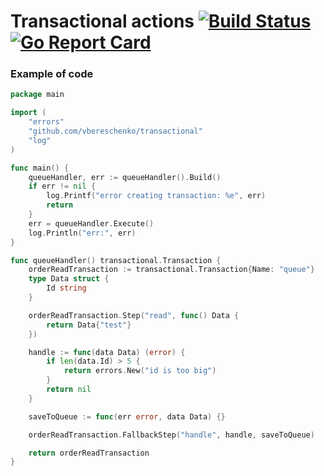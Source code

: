# Transactional actions [![Build Status](https://travis-ci.org/vbereschenko/transactional.svg?branch=master)](https://travis-ci.org/vbereschenko/transactional) [![Go Report Card](https://goreportcard.com/badge/github.com/vbereschenko/transactional)](https://goreportcard.com/report/github.com/vbereschenko/transactional)

### Example of code

```go
package main

import (
	"errors"
	"github.com/vbereschenko/transactional"
	"log"
)

func main() {
	queueHandler, err := queueHandler().Build()
	if err != nil {
		log.Printf("error creating transaction: %e", err)
		return
	}
	err = queueHandler.Execute()
	log.Println("err:", err)
}

func queueHandler() transactional.Transaction {
	orderReadTransaction := transactional.Transaction{Name: "queue"}
	type Data struct {
		Id string
	}

	orderReadTransaction.Step("read", func() Data {
		return Data{"test"}
	})

	handle := func(data Data) (error) {
		if len(data.Id) > 5 {
			return errors.New("id is too big")
		}
		return nil
	}

	saveToQueue := func(err error, data Data) {}

	orderReadTransaction.FallbackStep("handle", handle, saveToQueue)

	return orderReadTransaction
}

```

